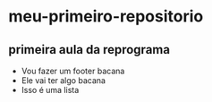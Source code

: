 # meu-primeiro-repositorio

## primeira aula da reprograma

 
* Vou fazer um footer bacana
* Ele vai ter algo bacana 
* Isso é uma lista 



